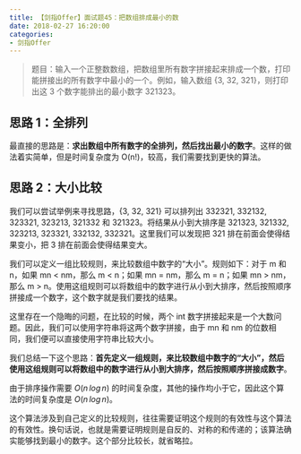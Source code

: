 ```yaml
---
title: 【剑指Offer】面试题45：把数组排成最小的数
date: 2018-02-27 16:20:00
categories:
- 剑指Offer
---
```


> 题目：输入一个正整数数组，把数组里所有数字拼接起来排成一个数，打印能拼接出的所有数字中最小的一个。例如，输入数组 {3, 32, 321}，则打印出这 3 个数字能排出的最小数字 321323。

## 思路 1：全排列

最直接的思路是：**求出数组中所有数字的全排列，然后找出最小的数字**。这样的做法着实简单，但是时间复杂度为 O(n!)，较高，我们需要找到更快的算法。

## 思路 2：大小比较

我们可以尝试举例来寻找思路，{3, 32, 321} 可以排列出 332321, 332132, 323321, 323213, 321332 和 321323。将结果从小到大排序是 321323, 321332, 323213, 323321, 332132, 332321。这里我们可以发现把 321 排在前面会使得结果变小，把 3 排在前面会使得结果变大。

我们可以定义一组比较规则，来比较数组中数字的“大小”。规则如下：对于 m 和 n，如果 mn < nm，那么 m < n；如果 mn = nm，那么 m = n；如果 mn > nm，那么 m > n。使用这组规则可以将数组中的数字进行从小到大排序，然后按照顺序拼接成一个数字，这个数字就是我们要找的结果。

这里存在一个隐晦的问题，在比较的时候，两个 int 数字拼接起来是一个大数问题。因此，我们可以使用字符串将这两个数字拼接，由于 mn 和 nm 的位数相同，我们便可以直接使用字符串比较大小。

我们总结一下这个思路：**首先定义一组规则，来比较数组中数字的“大小”，然后使用这组规则可以将数组中的数字进行从小到大排序，然后按照顺序拼接成数字**。

由于排序操作需要 $O(n\,log\,n)$ 的时间复杂度，其他的操作均小于它，因此这个算法的时间复杂度是 $O(n\,log\,n)$。

这个算法涉及到自己定义的比较规则，往往需要证明这个规则的有效性与这个算法的有效性。换句话说，也就是需要证明规则是自反的、对称的和传递的；该算法确实能够找到最小的数字。这个部分比较长，就省略拉。
